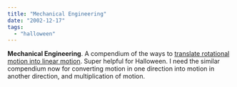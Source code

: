 ```yaml
---
title: "Mechanical Engineering"
date: "2002-12-17"
tags: 
  - "halloween"
---
```


**Mechanical Engineering**. A compendium of the ways to [translate rotational motion into linear motion](http://www.flying-pig.co.uk/Pages/mechindex.htm). Super helpful for Halloween. I need the similar compendium now for converting motion in one direction into motion in another direction, and multiplication of motion.
